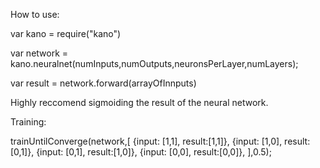 How to use:

var kano = require("kano")

var network = kano.neuralnet(numInputs,numOutputs,neuronsPerLayer,numLayers);

var result = network.forward(arrayOfInnputs)

Highly reccomend sigmoiding the result of the neural network.

Training:

trainUntilConverge(network,[
			{input: [1,1], result:[1,1]},
			{input: [1,0], result:[0,1]},
			{input: [0,1], result:[1,0]},
			{input: [0,0], result:[0,0]},
		],0.5);